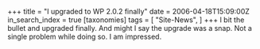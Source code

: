+++
title = "I upgraded to WP 2.0.2 finally"
date = 2006-04-18T15:09:00Z
in_search_index = true
[taxonomies]
tags = [
"Site-News",
]
+++
I bit the bullet and upgraded finally. And might I say the upgrade was a snap. Not a single problem while doing so. I am impressed.
